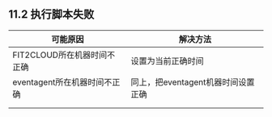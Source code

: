 ## **11.2 执行脚本失败** 

| 可能原因 | 解决方法 |
| --- | --- |
| FIT2CLOUD所在机器时间不正确 | 设置为当前正确时间 |
| eventagent所在机器时间不正确 | 同上，把eventagent机器时间设置正确 |
|  |  |
|  |  |